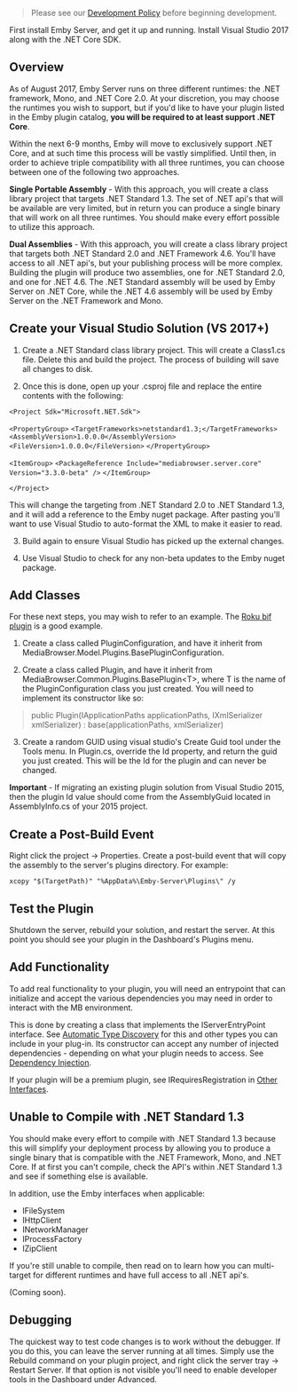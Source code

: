 >Please see our [Development Policy](Development-Policy) before beginning development.

First install Emby Server, and get it up and running. Install Visual Studio 2017 along with the .NET Core SDK.

## Overview
As of August 2017, Emby Server runs on three different runtimes: the .NET framework, Mono, and .NET Core 2.0. At your discretion, you may choose the runtimes you wish to support, but if you'd like to have your plugin listed in the Emby plugin catalog, **you will be required to at least support .NET Core**.

Within the next 6-9 months, Emby will move to exclusively support .NET Core, and at such time this process will be vastly simplified. Until then, in order to achieve triple compatibility with all three runtimes, you can choose between one of the following two approaches.

**Single Portable Assembly** - With this approach, you will create a class library project that targets .NET Standard 1.3. The set of .NET api's that will be available are very limited, but in return you can produce a single binary that will work on all three runtimes. You should make every effort possible to utilize this approach.

**Dual Assemblies** - With this approach, you will create a class library project that targets both .NET Standard 2.0 and .NET Framework 4.6. You'll have access to all .NET api's, but your publishing process will be more complex. Building the plugin will produce two assemblies, one for .NET Standard 2.0, and one for .NET 4.6. The .NET Standard assembly will be used by Emby Server on .NET Core, while the .NET 4.6 assembly will be used by Emby Server on the .NET Framework and Mono.

## Create your Visual Studio Solution (VS 2017+)

1. Create a .NET Standard class library project. This will create a Class1.cs file. Delete this and build the project. The process of building will save all changes to disk.

2. Once this is done, open up your .csproj file and replace the entire contents with the following:

`<Project Sdk="Microsoft.NET.Sdk">`

  `<PropertyGroup>`
    `<TargetFrameworks>netstandard1.3;</TargetFrameworks>`
    `<AssemblyVersion>1.0.0.0</AssemblyVersion>`
    `<FileVersion>1.0.0.0</FileVersion>`
  `</PropertyGroup>`

  `<ItemGroup>`
    `<PackageReference Include="mediabrowser.server.core" Version="3.3.0-beta" />`
  `</ItemGroup>`

`</Project>`

This will change the targeting from .NET Standard 2.0 to .NET Standard 1.3, and it will add a reference to the Emby nuget package. After pasting you'll want to use Visual Studio to auto-format the XML to make it easier to read.

3. Build again to ensure Visual Studio has picked up the external changes.

4. Use Visual Studio to check for any non-beta updates to the Emby nuget package.

## Add Classes

For these next steps, you may wish to refer to an example. The [Roku bif plugin](https://github.com/MediaBrowser/roku-bif) is a good example.

1. Create a class called PluginConfiguration, and have it inherit from MediaBrowser.Model.Plugins.BasePluginConfiguration.

2. Create a class called Plugin, and have it inherit from MediaBrowser.Common.Plugins.BasePlugin&lt;T&gt;, where T is the name of the PluginConfiguration class you just created.  You will need to implement its constructor like so:

> public Plugin(IApplicationPaths applicationPaths, IXmlSerializer xmlSerializer) : base(applicationPaths, xmlSerializer)

3. Create a random GUID using visual studio's Create Guid tool under the Tools menu. In Plugin.cs, override the Id property, and return the guid you just created. This will be the Id for the plugin and can never be changed.

**Important** - If migrating an existing plugin solution from Visual Studio 2015, then the plugin Id value should come from the AssemblyGuid located in AssemblyInfo.cs of your 2015 project.

## Create a Post-Build Event

Right click the project -> Properties. Create a post-build event that will copy the assembly to the server's plugins directory. For example:

`xcopy "$(TargetPath)" "%AppData%\Emby-Server\Plugins\" /y`

## Test the Plugin

Shutdown the server, rebuild your solution, and restart the server. At this point you should see your plugin in the Dashboard's Plugins menu.

## Add Functionality

To add real functionality to your plugin, you will need an entrypoint that can initialize and accept the various dependencies you may need in order to interact with the MB environment.

This is done by creating a class that implements the IServerEntryPoint interface.  See [Automatic Type Discovery](Automatic-Type-Discovery) for this and other types you can include in your plug-in. Its constructor can accept any number of injected dependencies - depending on what your plugin needs to access.  See [Dependency Injection](Dependency-Injection).

If your plugin will be a premium plugin, see IRequiresRegistration in [Other Interfaces](Other-Interfaces).

## Unable to Compile with .NET Standard 1.3

You should make every effort to compile with .NET Standard 1.3 because this will simplify your deployment process by allowing you to produce a single binary that is compatible with the .NET Framework, Mono, and .NET Core. If at first you can't compile, check the API's within .NET Standard 1.3 and see if something else is available.

In addition, use the Emby interfaces when applicable:

* IFileSystem
* IHttpClient
* INetworkManager
* IProcessFactory
* IZipClient

If you're still unable to compile, then read on to learn how you can multi-target for different runtimes and have full access to all .NET api's.

(Coming soon).

## Debugging

The quickest way to test code changes is to work without the debugger. If you do this, you can leave the server running at all times. Simply use the Rebuild command on your plugin project, and right click the server tray -> Restart Server. If that option is not visible you'll need to enable developer tools in the Dashboard under Advanced.
